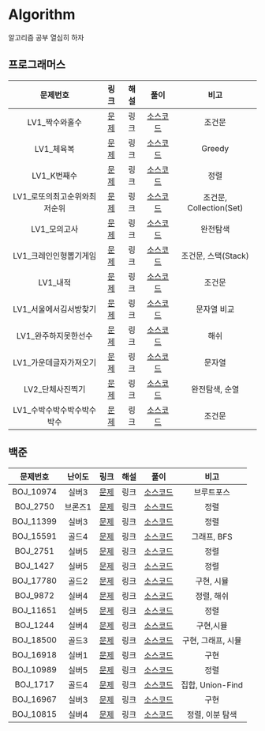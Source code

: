 # Algorithm
알고리즘 공부 열심히 하자



## 프로그래머스

|           문제번호           |                             링크                             | 해설 |                             풀이                             |          비고           |
| :--------------------------: | :----------------------------------------------------------: | :--: | :----------------------------------------------------------: | :---------------------: |
|        LV1_짝수와홀수        | [문제](https://programmers.co.kr/learn/courses/30/lessons/12937) | 링크 | [소스코드](./Programmers/src/lv1/Programmers_짝수와홀수.java) |         조건문          |
|          LV1_체육복          | [문제](https://programmers.co.kr/learn/courses/30/lessons/42862) | 링크 |  [소스코드](./Programmers/src/lv1/Programmers_체육복.java)   |         Greedy          |
|         LV1_K번째수          | [문제](https://programmers.co.kr/learn/courses/30/lessons/42748) | 링크 |  [소스코드](./Programmers/src/lv1/Programmers_K번째수.java)  |          정렬           |
| LV1_로또의최고순위와최저순위 | [문제](https://programmers.co.kr/learn/courses/30/lessons/77484) | 링크 | [소스코드](./Programmers/src/lv1/Programmers_로또의최고순위와최저순위.java) | 조건문, Collection(Set) |
|         LV1_모의고사         | [문제](https://programmers.co.kr/learn/courses/30/lessons/42840) | 링크 | [소스코드](./Programmers/src/lv1/Programmers_모의고사.java)  |        완전탐색         |
|    LV1_크레인인형뽑기게임    | [문제](https://programmers.co.kr/learn/courses/30/lessons/64061) | 링크 | [소스코드](./Programmers/src/lv1/Programmers_크레인인형뽑기게임.java) |   조건문, 스택(Stack)   |
|           LV1_내적           | [문제](https://programmers.co.kr/learn/courses/30/lessons/70128) | 링크 |   [소스코드](./Programmers/src/lv1/Programmers_내적.java)    |         조건문          |
|    LV1_서울에서김서방찾기    | [문제](https://programmers.co.kr/learn/courses/30/lessons/12919) | 링크 | [소스코드](./Programmers/src/lv1/Programmers_서울에서김서방찾기.java) |       문자열 비교       |
|     LV1_완주하지못한선수     | [문제](https://programmers.co.kr/learn/courses/30/lessons/42576) | 링크 | [소스코드](./Programmers/src/lv1/Programmers_완주하지못한선수.java) |          해쉬           |
|    LV1_가운데글자가져오기    | [문제](https://programmers.co.kr/learn/courses/30/lessons/12903) | 링크 | [소스코드](./Programmers/src/lv1/Programmers_가운데글자가져오기.java) |         문자열          |
|       LV2_단체사진찍기       | [문제](https://programmers.co.kr/learn/courses/30/lessons/1835) | 링크 | [소스코드](./Programmers/src/lv2/Programmers_단체사진찍기.java) |     완전탐색, 순열      |
|  LV1_수박수박수박수박수박수  | [문제](https://programmers.co.kr/learn/courses/30/lessons/12922) | 링크 | [소스코드](./Programmers/src/lv1/Programmers_수박수박수박수박수박수.java) |         조건문          |



## 백준

| 문제번호  | 난이도  |                     링크                      | 해설 |                         풀이                          |        비고        |
| :-------: | :-----: | :-------------------------------------------: | :--: | :---------------------------------------------------: | :----------------: |
| BOJ_10974 |  실버3  | [문제](https://www.acmicpc.net/problem/10974) | 링크 |     [소스코드](./BOJ/src/study01/BOJ_10974.java)      |     브루트포스     |
| BOJ_2750  | 브론즈1 | [문제](https://www.acmicpc.net/problem/2750)  | 링크 |      [소스코드](./BOJ/src/study01/BOJ_2750.java)      |        정렬        |
| BOJ_11399 |  실버3  | [문제](https://www.acmicpc.net/problem/11399) | 링크 |     [소스코드](./BOJ/src/study01/BOJ_11399.java)      |        정렬        |
| BOJ_15591 |  골드4  | [문제](https://www.acmicpc.net/problem/15591) | 링크 |     [소스코드](./BOJ/src/study01/BOJ_15591.java)      |    그래프, BFS     |
| BOJ_2751  |  실버5  | [문제](https://www.acmicpc.net/problem/2751)  | 링크 |      [소스코드](./BOJ/src/study01/BOJ_2751.java)      |        정렬        |
| BOJ_1427  |  실버5  | [문제](https://www.acmicpc.net/problem/1427)  | 링크 |      [소스코드](./BOJ/src/study01/BOJ_1427.java)      |        정렬        |
| BOJ_17780 |  골드2  | [문제](https://www.acmicpc.net/problem/17780) | 링크 | [소스코드](./BOJ/src/study01/BOJ_17780_refactor.java) |     구현, 시뮬     |
| BOJ_9872  |  실버4  | [문제](https://www.acmicpc.net/problem/9872)  | 링크 |      [소스코드](./BOJ/src/study01/BOJ_9872.java)      |     정렬, 해쉬     |
| BOJ_11651 |  실버5  | [문제](https://www.acmicpc.net/problem/11651) | 링크 | [소스코드](./BOJ/src/study01/BOJ_11651_refactor.java) |        정렬        |
| BOJ_1244  |  실버4  | [문제](https://www.acmicpc.net/problem/1244)  | 링크 |      [소스코드](./BOJ/src/study01/BOJ_1244.java)      |     구현,시뮬      |
| BOJ_18500 |  골드3  | [문제](https://www.acmicpc.net/problem/18500) | 링크 |     [소스코드](./BOJ/src/study01/BOJ_18500.java)      | 구현, 그래프, 시뮬 |
| BOJ_16918 |  실버1  | [문제](https://www.acmicpc.net/problem/16918) | 링크 |     [소스코드](./BOJ/src/study01/BOJ_16918.java)      |        구현        |
| BOJ_10989 |  실버5  | [문제](https://www.acmicpc.net/problem/10989) | 링크 |     [소스코드](./BOJ/src/study01/BOJ_10989.java)      |        정렬        |
| BOJ_1717  |  골드4  | [문제](https://www.acmicpc.net/problem/1717)  | 링크 |      [소스코드](./BOJ/src/study01/BOJ_1717.java)      |  집합, Union-Find  |
| BOJ_16967 |  실버3  | [문제](https://www.acmicpc.net/problem/16967) | 링크 |     [소스코드](./BOJ/src/study01/BOJ_16967.java)      |        구현        |
| BOJ_10815 |  실버4  | [문제](https://www.acmicpc.net/problem/10815) | 링크 |   [소스코드](./BOJ/src/study01/BOJ_10815_loop.java)   |  정렬, 이분 탐색   |

